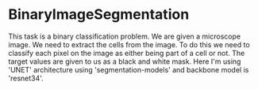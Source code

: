 # BinaryImageSegmentation
 This task is a binary classification problem. We are given a microscope image. We need to extract the cells from the image. To do this we need to classify each pixel on the image as either being part of a cell or not. The target values are given to us as a black and white mask. Here I'm using 'UNET' architecture using 'segmentation-models' and backbone model is 'resnet34'.
